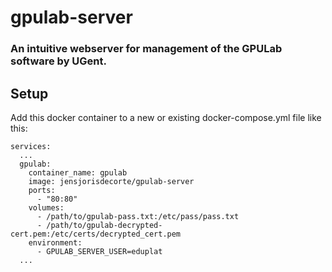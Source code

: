 # gpulab-server
### An intuitive webserver for management of the GPULab software by UGent.

## Setup
Add this docker container to a new or existing docker-compose.yml file like this:

```
services:
  ...
  gpulab:
    container_name: gpulab
    image: jensjorisdecorte/gpulab-server
    ports:
      - "80:80"
    volumes:
      - /path/to/gpulab-pass.txt:/etc/pass/pass.txt
      - /path/to/gpulab-decrypted-cert.pem:/etc/certs/decrypted_cert.pem
    environment:
      - GPULAB_SERVER_USER=eduplat
  ...
```
